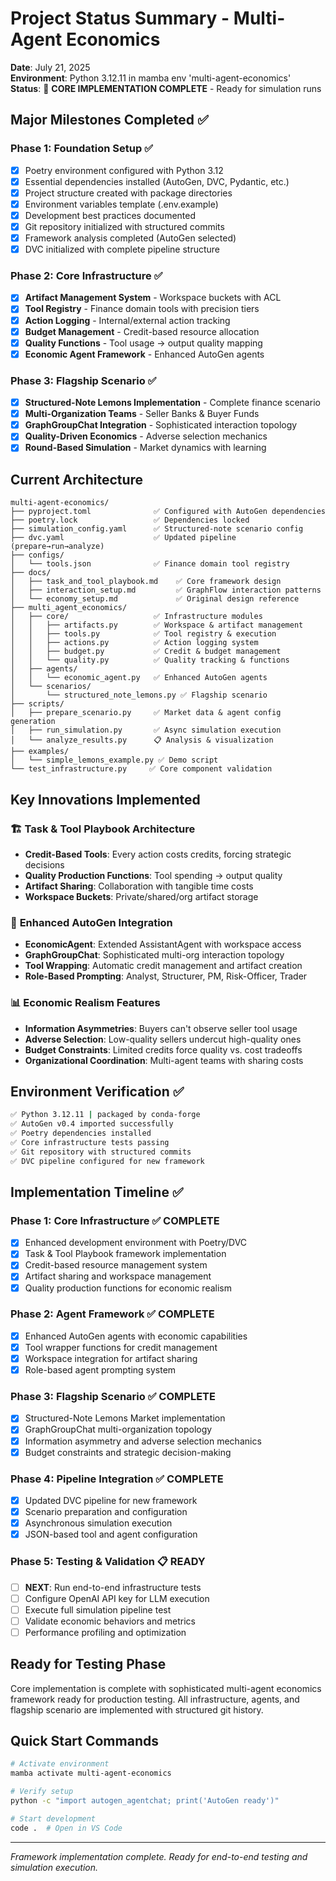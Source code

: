# Project Status Summary - Multi-Agent Economics

**Date**: July 21, 2025  
**Environment**: Python 3.12.11 in mamba env 'multi-agent-economics'  
**Status**: 🚀 **CORE IMPLEMENTATION COMPLETE** - Ready for simulation runs

## Major Milestones Completed ✅

### Phase 1: Foundation Setup ✅ 
- [x] Poetry environment configured with Python 3.12
- [x] Essential dependencies installed (AutoGen, DVC, Pydantic, etc.)
- [x] Project structure created with package directories
- [x] Environment variables template (.env.example)
- [x] Development best practices documented
- [x] Git repository initialized with structured commits
- [x] Framework analysis completed (AutoGen selected)
- [x] DVC initialized with complete pipeline structure

### Phase 2: Core Infrastructure ✅
- [x] **Artifact Management System** - Workspace buckets with ACL
- [x] **Tool Registry** - Finance domain tools with precision tiers
- [x] **Action Logging** - Internal/external action tracking
- [x] **Budget Management** - Credit-based resource allocation
- [x] **Quality Functions** - Tool usage → output quality mapping
- [x] **Economic Agent Framework** - Enhanced AutoGen agents

### Phase 3: Flagship Scenario ✅
- [x] **Structured-Note Lemons Implementation** - Complete finance scenario
- [x] **Multi-Organization Teams** - Seller Banks & Buyer Funds
- [x] **GraphGroupChat Integration** - Sophisticated interaction topology
- [x] **Quality-Driven Economics** - Adverse selection mechanics
- [x] **Round-Based Simulation** - Market dynamics with learning

## Current Architecture

```
multi-agent-economics/
├── pyproject.toml              ✅ Configured with AutoGen dependencies
├── poetry.lock                 ✅ Dependencies locked
├── simulation_config.yaml      ✅ Structured-note scenario config
├── dvc.yaml                    ✅ Updated pipeline (prepare→run→analyze)
├── configs/
│   └── tools.json              ✅ Finance domain tool registry
├── docs/
│   ├── task_and_tool_playbook.md    ✅ Core framework design
│   ├── interaction_setup.md         ✅ GraphFlow interaction patterns
│   └── economy_setup.md             ✅ Original design reference
├── multi_agent_economics/
│   ├── core/                   ✅ Infrastructure modules
│   │   ├── artifacts.py        ✅ Workspace & artifact management
│   │   ├── tools.py            ✅ Tool registry & execution
│   │   ├── actions.py          ✅ Action logging system
│   │   ├── budget.py           ✅ Credit & budget management
│   │   └── quality.py          ✅ Quality tracking & functions
│   ├── agents/
│   │   └── economic_agent.py   ✅ Enhanced AutoGen agents
│   └── scenarios/
│       └── structured_note_lemons.py ✅ Flagship scenario
├── scripts/
│   ├── prepare_scenario.py     ✅ Market data & agent config generation
│   ├── run_simulation.py       ✅ Async simulation execution
│   └── analyze_results.py      📋 Analysis & visualization
├── examples/
│   └── simple_lemons_example.py ✅ Demo script
└── test_infrastructure.py     ✅ Core component validation
```

## Key Innovations Implemented

### 🏗️ **Task & Tool Playbook Architecture**
- **Credit-Based Tools**: Every action costs credits, forcing strategic decisions
- **Quality Production Functions**: Tool spending → output quality
- **Artifact Sharing**: Collaboration with tangible time costs
- **Workspace Buckets**: Private/shared/org artifact storage

### 🤖 **Enhanced AutoGen Integration**
- **EconomicAgent**: Extended AssistantAgent with workspace access
- **GraphGroupChat**: Sophisticated multi-org interaction topology
- **Tool Wrapping**: Automatic credit management and artifact creation
- **Role-Based Prompting**: Analyst, Structurer, PM, Risk-Officer, Trader

### 📊 **Economic Realism Features**
- **Information Asymmetries**: Buyers can't observe seller tool usage
- **Adverse Selection**: Low-quality sellers undercut high-quality ones
- **Budget Constraints**: Limited credits force quality vs. cost tradeoffs
- **Organizational Coordination**: Multi-agent teams with sharing costs

## Environment Verification ✅
```bash
✅ Python 3.12.11 | packaged by conda-forge
✅ AutoGen v0.4 imported successfully  
✅ Poetry dependencies installed
✅ Core infrastructure tests passing
✅ Git repository with structured commits
✅ DVC pipeline configured for new framework
```

## Implementation Timeline ✅

### Phase 1: Core Infrastructure ✅ COMPLETE
- [x] Enhanced development environment with Poetry/DVC
- [x] Task & Tool Playbook framework implementation
- [x] Credit-based resource management system
- [x] Artifact sharing and workspace management
- [x] Quality production functions for economic realism

### Phase 2: Agent Framework ✅ COMPLETE  
- [x] Enhanced AutoGen agents with economic capabilities
- [x] Tool wrapper functions for credit management
- [x] Workspace integration for artifact sharing
- [x] Role-based agent prompting system

### Phase 3: Flagship Scenario ✅ COMPLETE
- [x] Structured-Note Lemons Market implementation
- [x] GraphGroupChat multi-organization topology
- [x] Information asymmetry and adverse selection mechanics
- [x] Budget constraints and strategic decision-making

### Phase 4: Pipeline Integration ✅ COMPLETE
- [x] Updated DVC pipeline for new framework
- [x] Scenario preparation and configuration
- [x] Asynchronous simulation execution
- [x] JSON-based tool and agent configuration

### Phase 5: Testing & Validation 📋 READY
- [ ] **NEXT**: Run end-to-end infrastructure tests
- [ ] Configure OpenAI API key for LLM execution
- [ ] Execute full simulation pipeline test
- [ ] Validate economic behaviors and metrics
- [ ] Performance profiling and optimization

## Ready for Testing Phase
Core implementation is complete with sophisticated multi-agent economics framework ready for production testing. All infrastructure, agents, and flagship scenario are implemented with structured git history.

## Quick Start Commands
```bash
# Activate environment
mamba activate multi-agent-economics

# Verify setup
python -c "import autogen_agentchat; print('AutoGen ready')"

# Start development
code .  # Open in VS Code
```

---
*Framework implementation complete. Ready for end-to-end testing and simulation execution.*
